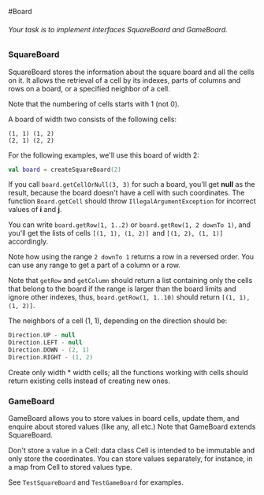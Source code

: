 #Board

###### Your task is to implement interfaces SquareBoard and GameBoard.

### SquareBoard

SquareBoard stores the information about the square board and all the cells on it. It allows the retrieval of a cell by its indexes, parts of columns and rows on a board, or a specified neighbor of a cell.

Note that the numbering of cells starts with 1 (not 0).

A board of width two consists of the following cells:
```
(1, 1) (1, 2)
(2, 1) (2, 2)
```
For the following examples, we'll use this board of width 2:

``` kotlin
val board = createSquareBoard(2)
```
If you call ```board.getCellOrNull(3, 3)``` for such a board, you'll get **null** as the result, because the board doesn't have a cell with such coordinates.
The function ```Board.getCell``` should throw ```IllegalArgumentException``` for incorrect values of **i** and **j**.

You can write ```board.getRow(1, 1..2)``` or ```board.getRow(1, 2 downTo 1)```, and you'll get the lists of cells ```[(1, 1), (1, 2)] ```and ```[(1, 2), (1, 1)] ```accordingly.

Note how using the range ```2 downTo 1``` returns a row in a reversed order. You can use any range to get a part of a column or a row.

Note that ```getRow``` and ```getColumn``` should return a list containing only the cells that belong to the board if the range is larger than the board limits and ignore other indexes, thus, ```board.getRow(1, 1..10)``` should return ```[(1, 1), (1, 2)]```.

The neighbors of a cell (1, 1), depending on the direction should be:
```kotlin
Direction.UP - null     
Direction.LEFT - null     
Direction.DOWN - (2, 1) 
Direction.RIGHT - (1, 2)
```

Create only width * width cells; all the functions working with cells should return existing cells instead of creating new ones.

### GameBoard

GameBoard allows you to store values in board cells, update them, and enquire about stored values (like any, all etc.) Note that GameBoard extends SquareBoard.

Don't store a value in a Cell: data class Cell is intended to be immutable and only store the coordinates. You can store values separately, for instance, in a map from Cell to stored values type.

See ```TestSquareBoard``` and ```TestGameBoard``` for examples.
